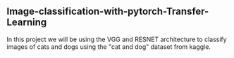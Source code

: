 ## Image-classification-with-pytorch-Transfer-Learning

In this project we will be using the VGG and RESNET architecture to classify images of cats and dogs using the "cat and dog" dataset from kaggle.
